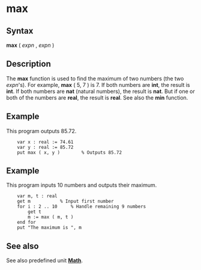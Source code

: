 
# max

## Syntax
**max** ( _expn_ , _expn_ )

## Description
The **max** function is used to find the maximum of two numbers (the two _expn_'s). For example, **max** ( 5, 7 ) is 7. If both numbers are **int**, the result is **int**. If both numbers are **nat** (natural numbers), the result is **nat**. But if one or both of the numbers are **real**, the result is **real**. See also the **min** function.


## Example
This program outputs 85.72.

        var x : real := 74.61
        var y : real := 85.72
        put max ( x, y )        % Outputs 85.72
## Example
This program inputs 10 numbers and outputs their maximum.

        var m, t : real
        get m           % Input first number
        for i : 2 .. 10     % Handle remaining 9 numbers
            get t
            m := max ( m, t )
        end for
        put "The maximum is ", m
## See also
See also predefined unit **[Math](mathmodule.html)**.

